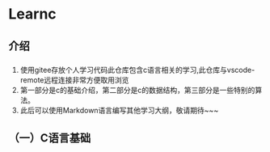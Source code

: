 # Learnc

## 介绍
### 
1. 使用gitee存放个人学习代码此仓库包含c语言相关的学习,此仓库与vscode-remote远程连接非常方便取用浏览
2. 第一部分是c的基础介绍，第二部分是c的数据结构，第三部分是一些特别的算法。
3. 此后可以使用Markdown语言编写其他学习大纲，敬请期待~~~


## （一）C语言基础
